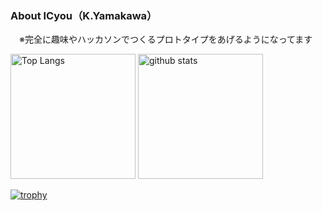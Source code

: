 ### About lCyou（K.Yamakawa）

　※完全に趣味やハッカソンでつくるプロトタイプをあげるようになってます

<p align="left"> 
  <img alt="Top Langs" height="200px" src="https://github-readme-stats.vercel.app/api/top-langs/?username=lCyou&layout=compact&show_icons=true&theme=onedark" />
  <img alt="github stats" height="200px" src="https://github-readme-stats.vercel.app/api?username=lCyou&theme=onedark&show_icons=ture" />
</p>


[![trophy](https://github-profile-trophy.vercel.app/?username=lCyou&theme=onedark&column=7
)](https://github.com/ryo-ma/github-profile-trophy)

<!--
**lCyou/lCyou** is a ✨ _special_ ✨ repository because its `README.md` (this file) appears on your GitHub profile.

Here are some ideas to get you started:

- 🔭 I’m currently working on ...
- 🌱 I’m currently learning ...
- 👯 I’m looking to collaborate on ...
- 🤔 I’m looking for help with ...
- 💬 Ask me about ...
- 📫 How to reach me: ...
- 😄 Pronouns: ...
- ⚡ Fun fact: ...
-->

